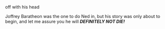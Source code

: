 off with his head

Joffrey Baratheon was the one to do Ned in, but his story was only about to
begin, and let me assure you he will ___DEFINITELY NOT DIE!___